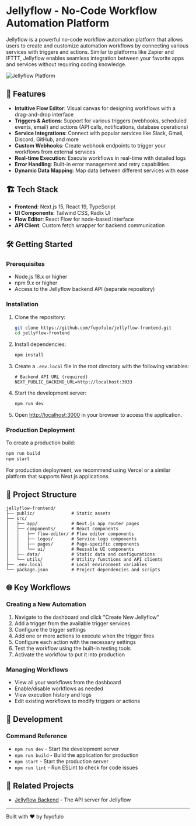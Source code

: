 # Jellyflow - No-Code Workflow Automation Platform

Jellyflow is a powerful no-code workflow automation platform that allows users to create and customize automation workflows by connecting various services with triggers and actions. Similar to platforms like Zapier and IFTTT, Jellyflow enables seamless integration between your favorite apps and services without requiring coding knowledge.

![Jellyflow Platform](https://placehold.co/600x400?text=Jellyflow+Platform) <!-- Replace with actual screenshot -->

## 🚀 Features

- **Intuitive Flow Editor**: Visual canvas for designing workflows with a drag-and-drop interface
- **Triggers & Actions**: Support for various triggers (webhooks, scheduled events, email) and actions (API calls, notifications, database operations)
- **Service Integrations**: Connect with popular services like Slack, Gmail, Discord, GitHub, and more
- **Custom Webhooks**: Create webhook endpoints to trigger your workflows from external services
- **Real-time Execution**: Execute workflows in real-time with detailed logs
- **Error Handling**: Built-in error management and retry capabilities
- **Dynamic Data Mapping**: Map data between different services with ease

## 🏗️ Tech Stack

- **Frontend**: Next.js 15, React 19, TypeScript
- **UI Components**: Tailwind CSS, Radix UI
- **Flow Editor**: React Flow for node-based interface
- **API Client**: Custom fetch wrapper for backend communication

## 🛠️ Getting Started

### Prerequisites

- Node.js 18.x or higher
- npm 9.x or higher
- Access to the Jellyflow backend API (separate repository)

### Installation

1. Clone the repository:

   ```bash
   git clone https://github.com/fuyofulo/jellyflow-frontend.git
   cd jellyflow-frontend
   ```

2. Install dependencies:

   ```bash
   npm install
   ```

3. Create a `.env.local` file in the root directory with the following variables:

   ```
   # Backend API URL (required)
   NEXT_PUBLIC_BACKEND_URL=http://localhost:3033
   ```

4. Start the development server:

   ```bash
   npm run dev
   ```

5. Open [http://localhost:3000](http://localhost:3000) in your browser to access the application.

### Production Deployment

To create a production build:

```bash
npm run build
npm start
```

For production deployment, we recommend using Vercel or a similar platform that supports Next.js applications.

## 🧩 Project Structure

```
jellyflow-frontend/
├── public/              # Static assets
├── src/
│   ├── app/             # Next.js app router pages
│   ├── components/      # React components
│   │   ├── flow-editor/ # Flow editor components
│   │   ├── logos/       # Service logo components
│   │   ├── pages/       # Page-specific components
│   │   └── ui/          # Reusable UI components
│   ├── data/            # Static data and configurations
│   └── utils/           # Utility functions and API clients
├── .env.local           # Local environment variables
└── package.json         # Project dependencies and scripts
```

## 🌐 Key Workflows

### Creating a New Automation

1. Navigate to the dashboard and click "Create New Jellyflow"
2. Add a trigger from the available trigger services
3. Configure the trigger settings
4. Add one or more actions to execute when the trigger fires
5. Configure each action with the necessary settings
6. Test the workflow using the built-in testing tools
7. Activate the workflow to put it into production

### Managing Workflows

- View all your workflows from the dashboard
- Enable/disable workflows as needed
- View execution history and logs
- Edit existing workflows to modify triggers or actions

## 🧪 Development

### Command Reference

- `npm run dev` - Start the development server
- `npm run build` - Build the application for production
- `npm start` - Start the production server
- `npm run lint` - Run ESLint to check for code issues

## 🔗 Related Projects

- [Jellyflow Backend](https://github.com/fuyofulo/jellyflow) - The API server for Jellyflow

---

Built with ❤️ by fuyofulo
